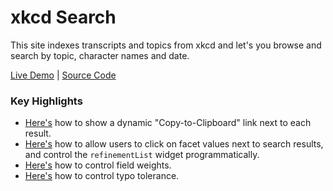 # xkcd Search

This site indexes transcripts and topics from xkcd and let's you browse and search by topic, character names and date. 

[Live Demo](https://findxkcd.com/) | [Source Code](https://github.com/typesense/showcase-xkcd-search)

### Key Highlights

- [Here's](https://github.com/typesense/showcase-xkcd-search/blob/485aa294e5469e06e06b02d2c4f37aebc98bff46/src/app.js#L293-L297) how to show a dynamic "Copy-to-Clipboard" link next to each result.
- [Here's](https://github.com/typesense/showcase-xkcd-search/blob/485aa294e5469e06e06b02d2c4f37aebc98bff46/src/app.js#L308-L322) how to allow users to click on facet values next to search results, and control the `refinementList` widget programmatically.
- [Here's](https://github.com/typesense/showcase-xkcd-search/blob/485aa294e5469e06e06b02d2c4f37aebc98bff46/src/app.js#L120) how to control field weights.
- [Here's](https://github.com/typesense/showcase-xkcd-search/blob/485aa294e5469e06e06b02d2c4f37aebc98bff46/src/app.js#L121-L123) how to control typo tolerance.
